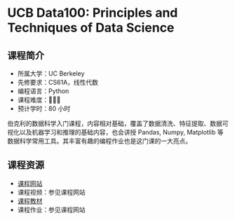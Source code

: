 # UCB Data100: Principles and Techniques of Data Science

## 课程简介

- 所属大学：UC Berkeley
- 先修要求：CS61A，线性代数
- 编程语言：Python
- 课程难度：🌟🌟🌟
- 预计学时：80 小时

伯克利的数据科学入门课程，内容相对基础，覆盖了数据清洗、特征提取、数据可视化以及机器学习和推理的基础内容，也会讲授 Pandas, Numpy, Matplotlib 等数据科学常用工具。其丰富有趣的编程作业也是这门课的一大亮点。

## 课程资源

- [课程网站](https://ds100.org/fa21/)
- 课程视频：参见课程网站
- [课程教材](https://www.textbook.ds100.org/intro.html)
- 课程作业：参见课程网站
